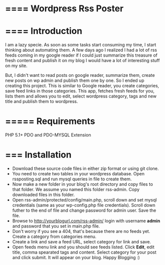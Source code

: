 ====
 Wordpress Rss Poster
====



====
Introduction
====

I am a lazy specie. As soon as some tasks start consuming my time, I start thinking about automating them. A few days ago I realized I had a lot of rss feeds coming in my google reader if I could just summarize this treasure of fresh content and publish it on my blog I would have a lot of interesting stuff on my site.

But, I didn't want to read posts on google reader, summarize them, create new posts on wp admin and publish them one by one. So I ended up creating this project. This is similar to Google reader, you create categories, save feed links in those categories. This app, fetches fresh feeds for you, lists them and allows you to edit, select wordpress category, tags and new title and publish them to wordpress.

=====
Requirements
=====

PHP 5.1+
PDO and PDO-MYSQL Extension

===
Installation
===

- Download these source code files in either zip format or using git clone.
- You need to create two tables in your wordpress database. Open rssposting.sql and run mysql queries in file to create them.
- Now make a new folder in your blog's root directory and copy files to that folder. We assume you named this folder rss-admin. Copy downloaded files in this folder.
- Open rss-admin/protected/config/main.php, scroll down and set mysql credentials (same as your wp-config.php file credentials). Scroll down futher to the end of file and change password for admin user. Save the file.
- Browse to http://yourblogurl.com/rss-admin/ login with username **admin** and password that you set in main.php file.
- Don't worry if you see a 404, that's because there are no feeds yet. Create a category from categories menu.
- Create a link and save a feed URL, select category for link and save.
- Open feeds menu link and you should see feeds listed. Click **Edit**, edit title, comma spearated tags and content. Select category for your post and click submit. It will appear on your blog. Happy Blogging :)

